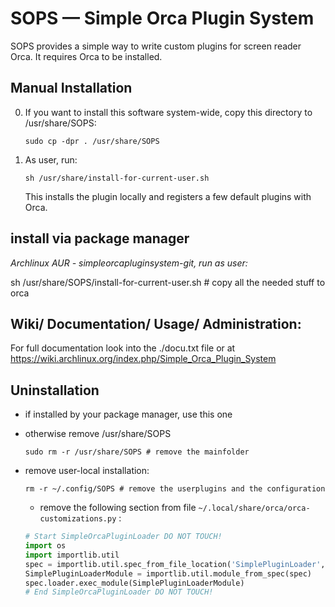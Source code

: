 SOPS — Simple Orca Plugin System
===================================

SOPS provides a simple way to write custom plugins for screen  reader Orca. It
requires Orca to be installed.

Manual Installation
-------------------


0.  If you want to install this software system-wide, copy this directory to
    /usr/share/SOPS:

        sudo cp -dpr . /usr/share/SOPS
2.  As user, run:

        sh /usr/share/install-for-current-user.sh

    This installs the plugin locally and registers a few default plugins with
    Orca.

install via package manager
---------------------------


*Archlinux AUR - simpleorcapluginsystem-git, run as user:*

sh /usr/share/SOPS/install-for-current-user.sh # copy all the needed stuff to orca

Wiki/ Documentation/ Usage/ Administration:
-------------------------------------------

For full documentation look into the ./docu.txt file or at
https://wiki.archlinux.org/index.php/Simple_Orca_Plugin_System

Uninstallation
--------------

-   if installed by your package manager, use this one
-   otherwise remove /usr/share/SOPS

        sudo rm -r /usr/share/SOPS # remove the mainfolder
-   remove user-local installation:

        rm -r ~/.config/SOPS # remove the userplugins and the configuration

    -   remove the following section from file `~/.local/share/orca/orca-customizations.py` :

    ```python
    # Start SimpleOrcaPluginLoader DO NOT TOUCH!
    import os
    import importlib.util
    spec = importlib.util.spec_from_file_location('SimplePluginLoader', os.path.expanduser('~')+'/.config/SOPS/SimplePluginLoader.py')
    SimplePluginLoaderModule = importlib.util.module_from_spec(spec)
    spec.loader.exec_module(SimplePluginLoaderModule)
    # End SimpleOrcaPluginLoader DO NOT TOUCH!
    ```


